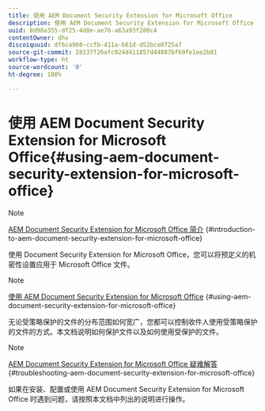 ```yaml
---
title: 使用 AEM Document Security Extension for Microsoft Office
description: 使用 AEM Document Security Extension for Microsoft Office
uuid: 8d98a355-df25-4d8e-ae76-a63a93f280c4
contentOwner: dhv
discoiquuid: df6ca960-ccfb-411a-b61d-d52bce0725a7
source-git-commit: 28137f26afc024d411857d44887bf69fe1ee2b81
workflow-type: ht
source-wordcount: '0'
ht-degree: 100%

---
```



# 使用 AEM Document Security Extension for Microsoft Office{#using-aem-document-security-extension-for-microsoft-office}

>[!NOTE]
>
>[AEM Document Security Extension for Microsoft Office 简介](../document-security-extension-microsoft-office.md) {#introduction-to-aem-document-security-extension-for-microsoft-office}
>
>使用 Document Security Extension for Microsoft Office，您可以将预定义的机密性设置应用于 Microsoft Office 文件。

>[!NOTE]
>
>[使用 AEM Document Security Extension for Microsoft Office](../using-aem-document-security-extension.md) {#using-aem-document-security-extension-for-microsoft-office}
>
>无论受策略保护的文件的分布范围如何宽广，您都可以控制收件人使用受策略保护的文件的方式。本文档说明如何保护文件以及如何使用受保护的文件。

>[!NOTE]
>
>[AEM Document Security Extension for Microsoft Office 疑难解答](../troubleshooting-document-security-extension.md) {#troubleshooting-aem-document-security-extension-for-microsoft-office}
>
>如果在安装、配置或使用 AEM Document Security Extension for Microsoft Office 时遇到问题，请按照本文档中列出的说明进行操作。

